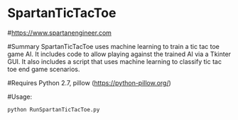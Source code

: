 # SpartanTicTacToe

#https://www.spartanengineer.com

#Summary
SpartanTicTacToe uses machine learning to train a tic tac toe game AI.  It includes code to allow playing against the trained AI via a Tkinter GUI.  It also includes a script that uses machine learning to classify tic tac toe end game scenarios.

#Requires
Python 2.7, pillow (https://python-pillow.org/)

#Usage:
```sh
python RunSpartanTicTacToe.py
```
